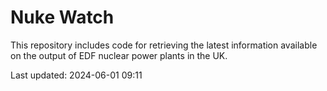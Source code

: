 # Nuke Watch

This repository includes code for retrieving the latest information available on the output of EDF nuclear power plants in the UK.

Last updated: 2024-06-01 09:11